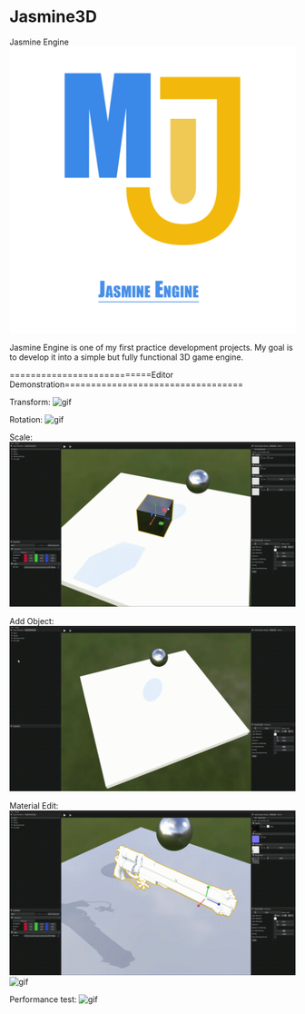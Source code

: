 # Jasmine3D
Jasmine Engine
![Jasmine](/Resources/Branding/Jasmine_Engine_Logo_Light.png?raw=true "Jasmine")

Jasmine Engine is one of my first practice development projects. My goal is to develop it into a simple but fully functional 3D game engine.

===========================Editor Demonstration==================================

Transform:
![gif](https://github.com/Neuroglial/Jasmine3D/blob/OpenGLAssignment/Resources/Jasmine%20Engine%20Transform.gif)

Rotation:
![gif](https://github.com/Neuroglial/Jasmine3D/blob/OpenGLAssignment/Resources/Jasmine%20Engine%20Rotation.gif)

Scale:
![gif](https://github.com/Neuroglial/Jasmine3D/blob/OpenGLAssignment/Resources/Jasmine%20Engine%20Scale.gif)

Add Object:
![gif](https://github.com/Neuroglial/Jasmine3D/blob/OpenGLAssignment/Resources/Jasmine%20Engine%20%20Create.gif)

Material Edit:
![gif](https://github.com/Neuroglial/Jasmine3D/blob/OpenGLAssignment/Resources/Jasmine%20Engine%20Material%20Editor%201.gif)
![gif](https://github.com/Neuroglial/Jasmine3D/blob/OpenGLAssignment/Resources/Jasmine%20Engine%20Material%20Editor%202.gif)

Performance test:
![gif](https://github.com/Neuroglial/Jasmine3D/blob/OpenGLAssignment/Resources/Jasmine%20Engine%20Performance%20Test.gif)
